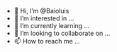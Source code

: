 - 👋 Hi, I’m @Baioluis
- 👀 I’m interested in ...
- 🌱 I’m currently learning ...
- 💞️ I’m looking to collaborate on ...
- 📫 How to reach me ...

<!---
Baioluis/Baioluis is a ✨ special ✨ repository because its `README.md` (this file) appears on your GitHub profile.
You can click the Preview link to take a look at your changes.
--->
